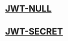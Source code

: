 # [JWT-NULL](https://skf.gitbook.io/asvs-write-ups/jwt-null/jwt-null)
# [JWT-SECRET](https://skf.gitbook.io/asvs-write-ups/jwt-secret/jwt-secret)

